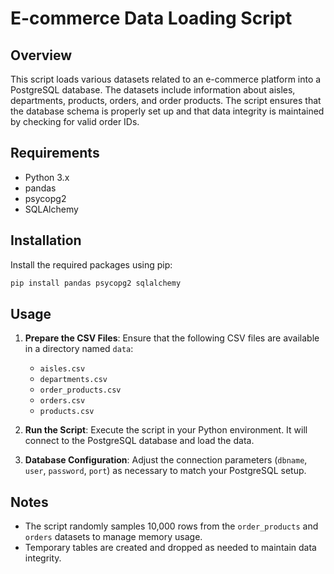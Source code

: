 # E-commerce Data Loading Script

## Overview
This script loads various datasets related to an e-commerce platform into a PostgreSQL database. The datasets include information about aisles, departments, products, orders, and order products. The script ensures that the database schema is properly set up and that data integrity is maintained by checking for valid order IDs.

## Requirements
- Python 3.x
- pandas
- psycopg2
- SQLAlchemy

## Installation
Install the required packages using pip:

```bash
pip install pandas psycopg2 sqlalchemy
```

## Usage

1. **Prepare the CSV Files**: Ensure that the following CSV files are available in a directory named `data`:

   - `aisles.csv`
   - `departments.csv`
   - `order_products.csv`
   - `orders.csv`
   - `products.csv`

2. **Run the Script**: Execute the script in your Python environment. It will connect to the PostgreSQL database and load the data.

3. **Database Configuration**: Adjust the connection parameters (`dbname`, `user`, `password`, `port`) as necessary to match your PostgreSQL setup.

## Notes

- The script randomly samples 10,000 rows from the `order_products` and `orders` datasets to manage memory usage.
- Temporary tables are created and dropped as needed to maintain data integrity.
